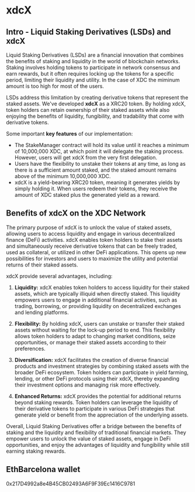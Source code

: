 # xdcX

## Intro - Liquid Staking Derivatives (LSDs) and xdcX

Liquid Staking Derivatives (LSDs) are a financial innovation that combines the benefits of staking and liquidity in the world of blockchain networks. Staking involves holding tokens to participate in network consensus and earn rewards, but it often requires locking up the tokens for a specific period, limiting their liquidity and utility. In the case of XDC the miminum amount is too high for most of the users.

LSDs address this limitation by creating derivative tokens that represent the staked assets. We've developed **xdcX** as a XRC20 token. By holding xdcX, token holders can retain ownership of their staked assets while also enjoying the benefits of liquidity, fungibility, and tradability that come with derivative tokens.

Some important **key features** of our implementation:

- The StakeManager contract will hold its value until it reaches a minimum of 10,000,000 XDC, at which point it will delegate the staking process. However, users will get xdcX from the very first delegation.
- Users have the flexibility to unstake their tokens at any time, as long as there is a sufficient amount staked, and the staked amount remains above of the minimum 10,000,000 XDC.
- xdcX is a yield-bearing XRC20 token, meaning it generates yields by simply holding it. When users redeem their tokens, they receive the amount of XDC staked plus the generated yield as a reward.


## Benefits of xdcX on the XDC Network

The primary purpose of xdcX is to unlock the value of staked assets, allowing users to access liquidity and engage in various decentralized finance (DeFi) activities. xdcX enables token holders to stake their assets and simultaneously receive derivative tokens that can be freely traded, used as collateral, or utilized in other DeFi applications. This opens up new possibilities for investors and users to maximize the utility and potential returns of their staked assets.

xdcX provide several advantages, including:

1. **Liquidity:** xdcX enables token holders to access liquidity for their staked assets, which are typically illiquid when directly staked. This liquidity empowers users to engage in additional financial activities, such as trading, borrowing, or providing liquidity on decentralized exchanges and lending platforms.

2. **Flexibility:** By holding xdcX, users can unstake or transfer their staked assets without waiting for the lock-up period to end. This flexibility allows token holders to adapt to changing market conditions, seize opportunities, or manage their staked assets according to their preferences.

3. **Diversification:** xdcX facilitates the creation of diverse financial products and investment strategies by combining staked assets with the broader DeFi ecosystem. Token holders can participate in yield farming, lending, or other DeFi protocols using their xdcX, thereby expanding their investment options and managing risk more effectively.

4. **Enhanced Returns:** xdcX provides the potential for additional returns beyond staking rewards. Token holders can leverage the liquidity of their derivative tokens to participate in various DeFi strategies that generate yield or benefit from the appreciation of the underlying assets.

Overall, Liquid Staking Derivatives offer a bridge between the benefits of staking and the liquidity and flexibility of traditional financial markets. They empower users to unlock the value of staked assets, engage in DeFi opportunities, and enjoy the advantages of liquidity and fungibility while still earning staking rewards.

## EthBarcelona wallet

0x217D4992a8e4B45CB02493A6F9F39Ec1416C9781

